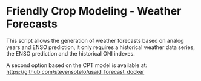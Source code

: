 # Friendly Crop Modeling - Weather Forecasts

This script allows the generation of weather forecasts based on analog years and ENSO prediction, it only requires a historical weather data series, the ENSO prediction and the historical ONI indexes. 

A second option based on the CPT model is available at: <https://github.com/stevensotelo/usaid_forecast_docker>
